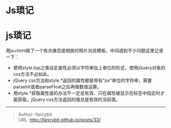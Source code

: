 # Js琐记

<div class="header"><h1 class="single-title animate__animated animate__pulse animate__faster">js琐记</h1></div>

<div class="content" id="content"><p>用js+html做了一个有点像百度相册的照片浏览模板，中间遇到不少问题这里记录一下：<!-- raw HTML omitted --></p><ul><li>使用style.top之类设定属性必须以字符串加上单位的形式，使用jQuery对象的css方法不必如此。</li><li>jQuery css方法和style.*返回的属性都是带有"px"单位的字符串，需要parseInt或者parseFloat之后再做数值运算。</li><li>用style.*获取属性值的办法不一定总有效，只在属性被显示在标签中指定时才能获取。jQuery css方法返回的值总是有效的当前值。</li></ul><!-- raw HTML omitted --></div>



---

> Author: fancybit  
> URL: http://fancybit.github.io/posts/33/  

